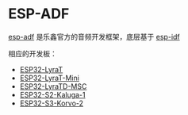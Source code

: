 # ESP-ADF



[esp-adf](https://docs.espressif.com/projects/esp-adf) 是乐鑫官方的音频开发框架，底层基于 [esp-idf](https://docs.os-q.com/espidf)

相应的开发板：

* [ESP32-LyraT](https://docs.espressif.com/projects/esp-adf)
* [ESP32-LyraT-Mini](https://docs.espressif.com/projects/esp-adf)
* [ESP32-LyraTD-MSC](https://docs.espressif.com/projects/esp-adf)
* [ESP32-S2-Kaluga-1](https://docs.espressif.com/projects/esp-adf)
* [ESP32-S3-Korvo-2](https://docs.espressif.com/projects/esp-adf)



